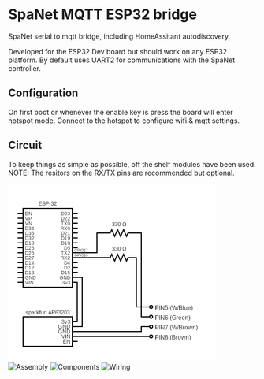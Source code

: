 # SpaNet MQTT ESP32 bridge

SpaNet serial to mqtt bridge, including HomeAssitant autodiscovery.

Developed for the ESP32 Dev board but should work on any ESP32 platform. By default uses UART2 for communications with the SpaNet controller.

## Configuration
On first boot or whenever the enable key is press the board will enter hotspot mode.  Connect to the hotspot to configure wifi & mqtt settings.  


## Circuit
To keep things as simple as possible, off the shelf modules have been used.  
NOTE: The resitors on the RX/TX pins are recommended but optional.  

<img src="circuit/circuit.png" alt="Circuit" title="Circuit"/>  

<img src="images/board.png" alt="Assembly" title="Assembly" width="33%"/>
<img src="images/disassembled.png" alt="Components" title="Components" width="33%"/>
<img src="images/wiring.png" alt="Wiring" title="Wiring" width="33%"/>

